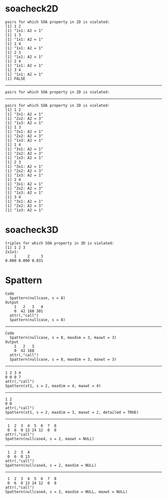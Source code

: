 # soacheck2D

    pairs for which SOA property in 2D is violated:
    [1] 1 2
    [1] "1x1: A2 = 1"
    [1] 1 3
    [1] "1x1: A2 = 1"
    [1] 1 4
    [1] "1x1: A2 = 1"
    [1] 2 3
    [1] "1x1: A2 = 1"
    [1] 2 4
    [1] "1x1: A2 = 1"
    [1] 3 4
    [1] "1x1: A2 = 1"
    [1] FALSE

---

    pairs for which SOA property in 2D is violated:

---

    pairs for which SOA property in 2D is violated:
    [1] 1 2
    [1] "3x1: A2 = 1"
    [1] "2x2: A2 = 3"
    [1] "1x3: A2 = 1"
    [1] 1 3
    [1] "3x1: A2 = 1"
    [1] "2x2: A2 = 3"
    [1] "1x3: A2 = 1"
    [1] 1 4
    [1] "3x1: A2 = 1"
    [1] "2x2: A2 = 3"
    [1] "1x3: A2 = 1"
    [1] 2 3
    [1] "3x1: A2 = 1"
    [1] "2x2: A2 = 3"
    [1] "1x3: A2 = 1"
    [1] 2 4
    [1] "3x1: A2 = 1"
    [1] "2x2: A2 = 3"
    [1] "1x3: A2 = 1"
    [1] 3 4
    [1] "3x1: A2 = 1"
    [1] "2x2: A2 = 3"
    [1] "1x3: A2 = 1"

# soacheck3D

    triples for which SOA property in 3D is violated:
    [1] 1 2 3
    2x1x1:
        1     2     3 
    0.000 0.000 0.031 

# Spattern

    Code
      Spattern(nullcase, s = 8)
    Output
        1   2   3   4 
        0  42 168 301 
      attr(,"call")
      Spattern(nullcase, s = 8)

---

    Code
      Spattern(nullcase, s = 8, maxdim = 3, maxwt = 3)
    Output
        1   2   3 
        0  42 168 
      attr(,"call")
      Spattern(nullcase, s = 8, maxdim = 3, maxwt = 3)

---

    1 2 3 4 
    0 0 0 7 
    attr(,"call")
    Spattern(st1, s = 2, maxdim = 4, maxwt = 4)

---

    1 2 
    0 0 
    attr(,"call")
    Spattern(st1, s = 2, maxdim = 3, maxwt = 2, detailed = TRUE)

---

     1  2  3  4  5  6  7  8 
     0  6  0 13 24 12  0  8 
    attr(,"call")
    Spattern(nullcase4, s = 2, maxwt = NULL)

---

     1  2  3  4 
     0  6  0 13 
    attr(,"call")
    Spattern(nullcase4, s = 2, maxdim = NULL)

---

     1  2  3  4  5  6  7  8 
     0  6  0 13 24 12  0  8 
    attr(,"call")
    Spattern(nullcase4, s = 2, maxdim = NULL, maxwt = NULL)

